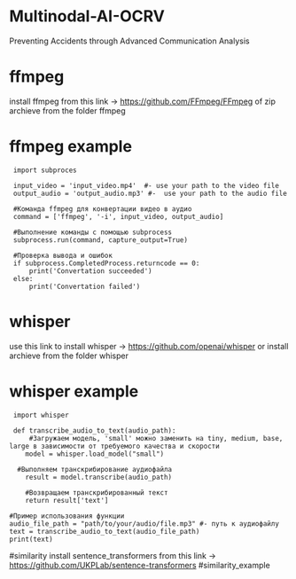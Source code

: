 # Multinodal-AI-OCRV
Preventing Accidents through Advanced Communication Analysis
# ffmpeg
install ffmpeg from this link -> https://github.com/FFmpeg/FFmpeg
of zip archieve from the folder ffmpeg
# ffmpeg example
```
 import subproces

 input_video = 'input_video.mp4'  #- use your path to the video file
 output_audio = 'output_audio.mp3' #-  use your path to the audio file

 #Команда ffmpeg для конвертации видео в аудио
 command = ['ffmpeg', '-i', input_video, output_audio]

 #Выполнение команды с помощью subprocess
 subprocess.run(command, capture_output=True)

 #Проверка вывода и ошибок
 if subprocess.CompletedProcess.returncode == 0:
     print('Convertation succeeded')
 else:
     print('Convertation failed')
```
# whisper
use this link to install whisper -> https://github.com/openai/whisper
or install archieve from the folder whisper
# whisper example
```
 import whisper

 def transcribe_audio_to_text(audio_path):
     #Загружаем модель, 'small' можно заменить на tiny, medium, base, large в зависимости от требуемого качества и скорости
    model = whisper.load_model("small")

  #Выполняем транскрибирование аудиофайла
    result = model.transcribe(audio_path)

    #Возвращаем транскрибированный текст
    return result['text']

#Пример использования функции
audio_file_path = "path/to/your/audio/file.mp3" #- путь к аудиофайлу
text = transcribe_audio_to_text(audio_file_path)
print(text)
```
#similarity
install sentence_transformers from this link -> https://github.com/UKPLab/sentence-transformers
#similarity_example
```





